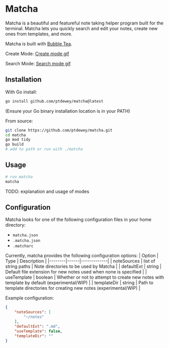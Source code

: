 # Matcha

Matcha is a beautiful and featureful note taking helper program built for the terminal.
Matcha lets you quickly search and edit your notes, create new ones from templates, and more.

Matcha is built with [Bubble Tea](https://github.com/charmbracelet/bubbletea).

Create Mode:
[Create mode gif](https://vhs.charm.sh/vhs-6ejDHyAqGWC2jhtILak67F.gif)

Search Mode:
[Search mode gif](https://vhs.charm.sh/vhs-4kSCJXt5B2VcZC14XOeFdu.gif)

<!-- TODO: screenshot/gif -->

## Installation

With Go install:
```bash
go install github.com/ptdewey/matcha@latest
```

(Ensure your Go binary installation location is in your PATH)

From source:
```bash
git clone https://github.com/ptdewey/matcha.git
cd matcha
go mod tidy
go build
# add to path or run with ./matcha
```

## Usage

```bash
# run matcha
matcha
```

TODO: explanation and usage of modes

## Configuration

Matcha looks for one of the following configuration files in your home directory:
- `matcha.json`
- `.matcha.json`
- `.matcharc`

Currently, matcha provides the following configuration options:
| Option | Type | Description |
|--------|------|-------------|
| noteSources | list of string paths | Note directories to be used by Matcha |
| defaultExt | string | Default file extension for new notes used when none is specified |
| useTemplate | boolean | Whether or not to attempt to create new notes with template by default (experimental/WIP) |
| templateDir | string | Path to template directories for creating new notes (experimental/WIP) |

Example configuration:
```json
{
    "noteSources": [
        "~/notes"
    ],
    "defaultExt": ".md",
    "useTemplate": false,
    "templateDir": ""
}
```

